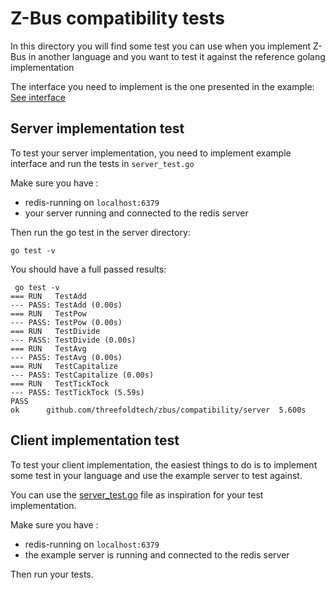 # Z-Bus compatibility tests

In this directory you will find some test you can use when you implement Z-Bus in another language and you want to test it against the reference golang implementation

The interface you need to implement is the one presented in the example: [See interface](../examples/server/api/api.go)

## Server implementation test

To test your server implementation, you need to implement example interface and run the tests in `server_test.go`

Make sure you have :

- redis-running on `localhost:6379`
- your server running and connected to the redis server

Then run the go test in the server directory:

```
go test -v
```

You should have a full passed results:
```
 go test -v
=== RUN   TestAdd
--- PASS: TestAdd (0.00s)
=== RUN   TestPow
--- PASS: TestPow (0.00s)
=== RUN   TestDivide
--- PASS: TestDivide (0.00s)
=== RUN   TestAvg
--- PASS: TestAvg (0.00s)
=== RUN   TestCapitalize
--- PASS: TestCapitalize (0.00s)
=== RUN   TestTickTock
--- PASS: TestTickTock (5.59s)
PASS
ok  	github.com/threefoldtech/zbus/compatibility/server	5.600s
```

## Client implementation test

To test your client implementation, the easiest things to do is to implement some test in your language and use the example server to test against.

You can use the [server_test.go](server/server_test.go) file as inspiration for your test implementation.

Make sure you have :

- redis-running on `localhost:6379`
- the example server is running and connected to the redis server

Then run your tests.
